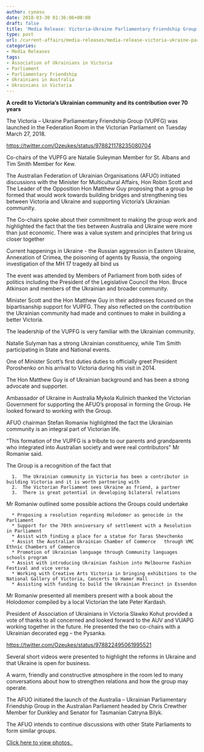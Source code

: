```yaml
---
author: cyoasu
date: 2018-03-30 01:36:06+00:00
draft: false
title: 'Media Release: Victoria-Ukraine Parliamentary Friendship Group launched'
type: post
url: /current-affairs/media-releases/media-release-victoria-ukraine-parliamentary-friendship-group-launched/
categories:
- Media Releases
tags:
- Association of Ukrainians in Victoria
- Parliament
- Parliamentary Friendship
- Ukrainians in Australia
- Ukrainians in Victoria
---
```


**A credit to Victoria’s Ukrainian community and its contribution over 70 years**




The Victoria – Ukraine Parliamentary Friendship Group (VUPFG) was launched in the Federation Room in the Victorian Parliament on Tuesday March 27, 2018.


https://twitter.com/Ozeukes/status/978821178235080704


Co-chairs of the VUPFG are Natalie Suleyman Member for St. Albans and Tim Smith Member for Kew.




The Australian Federation of Ukrainian Organisations (AFUO) initiated discussions with the Minister for Multicultural Affairs, Hon Robin Scott and The Leader of the Opposition Hon Matthew Guy proposing that a group be formed that would work towards building bridges and strengthening ties between Victoria and Ukraine and supporting Victoria’s Ukrainian community.




The Co-chairs spoke about their commitment to making the group work and highlighted the fact that the ties between Australia and Ukraine were more than just economic. There was a value system and principles that bring us closer together




Current happenings in Ukraine - the Russian aggression in Eastern Ukraine, Annexation of Crimea, the poisoning of agents by Russia, the ongoing investigation of the MH 17 tragedy all bind us




The event was attended by Members of Parliament from both sides of politics including the President of the Legislative Council the Hon. Bruce Atkinson and members of the Ukrainian and broader community.




Minister Scott and the Hon Matthew Guy in their addresses focused on the bipartisanship support for VUPFG. They also reflected on the contribution the Ukrainian community had made and continues to make in building a better Victoria.




The leadership of the VUPFG is very familiar with the Ukrainian community.




Natalie Sulyman has a strong Ukrainian constituency, while Tim Smith participating in State and National events.




One of Minister Scott’s first duties duties to officially greet President Poroshenko on his arrival to Victoria during his visit in 2014.




The Hon Matthew Guy is of Ukrainian background and has been a strong advocate and supporter.




Ambassador of Ukraine in Australia Mykola Kulinich thanked the Victorian Government for supporting the AFUO’s proposal in forming the Group. He looked forward to working with the Group.




AFUO chairman Stefan Romaniw highlighted the fact the Ukrainian community is an integral part of Victorian life.




“This formation of the VUPFG is a tribute to our parents and grandparents who integrated into Australian society and were real contributors" Mr Romaniw said.




The Group is a recognition of the fact that






 	  1.  The Ukrainian community in Victoria has been a contributor in building Victoria and it is worth partnering with
 	  2.  The Victorian Parliament sees Ukraine as friend, a partner
 	  3.  There is great potential in developing bilateral relations



Mr Romaniw outlined some possible actions the Groups could undertake






 	  * Proposing a resolution regarding Holodomor as genocide in the Parliament
 	  * Support for the 70th anniversary of settlement with a Resolution in Parliament
 	  * Assist with finding a place for a statue for Taras Shevchenko
 	  * Assist the Australian Ukrainian Chamber of Commerce   through VMC Ethnic Chambers of Commerce
 	  * Promotion of Ukrainian language through Community languages schools program
 	  * Assist with introducing Ukrainian fashion into Melbourne Fashion Festival and vice versa
 	  * Working with Creative Arts Victoria in bringing exhibitions to the National Gallery of Victoria, Concerts to Hamer Hall
 	  * Assisting with funding to build the Ukrainian Precinct in Essendon



Mr Romaniw presented all members present with a book about the Holodomor compiled by a local Victorian the late Peter Kardash.




President of Association of Ukrainians in Victoria Slawko Kohut provided a vote of thanks to all concerned and looked forward to the AUV and VUAPG working together in the future. He presented the two co-chairs with a Ukrainian decorated egg – the Pysanka.


https://twitter.com/Ozeukes/status/978822495061995521


Several short videos were presented to highlight the reforms in Ukraine and that Ukraine is open for business.


A warm, friendly and constructive atmosphere in the room led to many conversations about how to strengthen relations and how the group may operate.


The AFUO initiated the launch of the Australia – Ukrainian Parliamentary Friendship Group in the Australian Parliament headed by Chris Crewther Member for Dunkley and Senator for Tasmanian Catryna Bilyk.




The AFUO intends to continue discussions with other State Parliaments to form similar groups.




[Click here to view photos. ](http://www.flickr.com/photos/151170865@N06/sets/72157667167951948/with/39252541900/)
